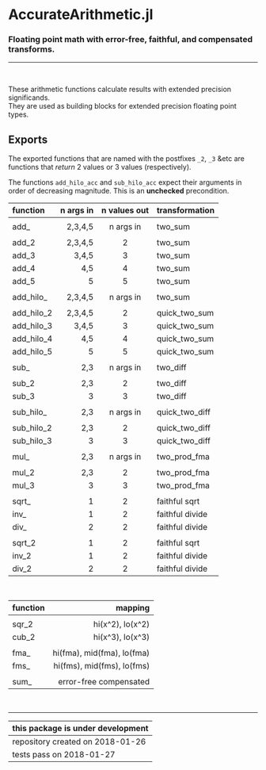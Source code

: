 # AccurateArithmetic.jl

### Floating point math with error-free, faithful, and compensated transforms. 

-------
&nbsp;

These arithmetic functions calculate results with extended precision significands.    
They are used as building blocks for extended precision floating point types.

## Exports

The exported functions that are named with the postfixes `_2`, `_3` &etc
are functions that *return* 2 values or 3 values (respectively).   

The functions `add_hilo_acc` and `sub_hilo_acc` expect their arguments in order of decreasing magnitude.  This is an __unchecked__ precondition.


| function     | n args in      | n values out | transformation |
|:-------------|---------------:|:------------:|:---------------|
|              |                |              |                |
| add_         | 2,3,4,5        | n args in    | two_sum        |
|              |                |              |                |
| add_2        | 2,3,4,5        | 2            | two_sum        |
| add_3        | 3,4,5          | 3            | two_sum        |
| add_4        | 4,5            | 4            | two_sum        |
| add_5        | 5              | 5            | two_sum        |
|              |                |              |                |
| add_hilo_    | 2,3,4,5        | n args in    | two_sum        |
|              |                |              |                |
| add_hilo_2   | 2,3,4,5        | 2            | quick_two_sum  |
| add_hilo_3   | 3,4,5          | 3            | quick_two_sum  |
| add_hilo_4   | 4,5            | 4            | quick_two_sum  |
| add_hilo_5   | 5              | 5            | quick_two_sum  |
|              |                |              |                |
| sub_         | 2,3            | n args in    | two_diff       |
|              |                |              |                |
| sub_2        | 2,3            | 2            | two_diff       |
| sub_3        | 3              | 3            | two_diff       |
|              |                |              |                |
| sub_hilo_    | 2,3            | n args in    | quick_two_diff |
|              |                |              |                |
| sub_hilo_2   | 2,3            | 2            | quick_two_diff |
| sub_hilo_3   | 3              | 3            | quick_two_diff |
|              |                |              |                |
| mul_         | 2,3            | n args in    | two_prod_fma   |
|              |                |              |                |
| mul_2        | 2,3            | 2            | two_prod_fma   |
| mul_3        | 3              | 3            | two_prod_fma   |
|              |                |              |                |
| sqrt_        | 1              | 2            | faithful sqrt  |
| inv_         | 1              | 2            | faithful divide |
| div_         | 2              | 2            | faithful divide |
|              |                |              |                |
| sqrt_2       | 1              | 2            | faithful sqrt  |
| inv_2        | 1              | 2            | faithful divide |
| div_2        | 2              | 2            | faithful divide |



&nbsp;

| function     | mapping        |
|:-------------|---------------:|
|              |                |
| sqr_2        | hi(x^2), lo(x^2) |
| cub_2        | hi(x^3), lo(x^3) |
|              |                |
| fma_         | hi(fma), mid(fma), lo(fma) |
| fms_         | hi(fms), mid(fms), lo(fms) |
|              |                |
| sum_         | error-free compensated |

&nbsp;

-----
    

| this package is under development |
|-----------------------------------|
| repository created on 2018-01-26  |
| tests pass on 2018-01-27          |
